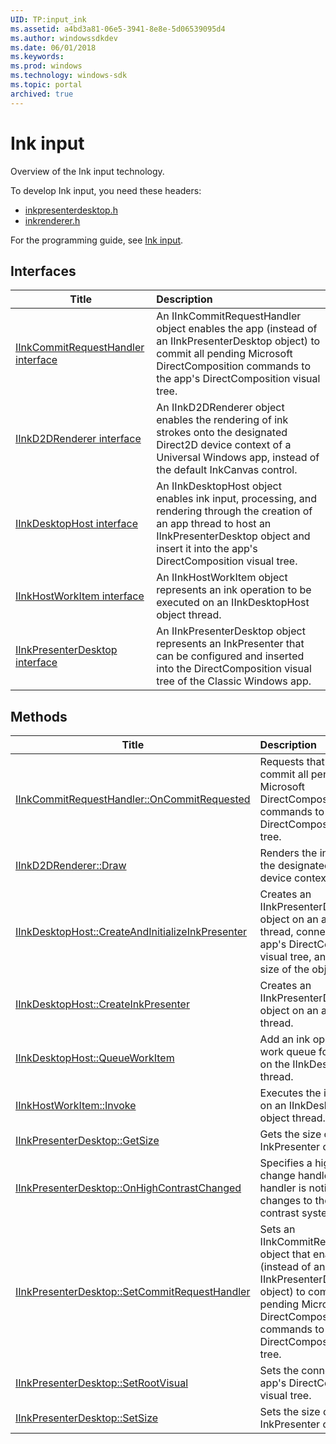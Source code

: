 ```yaml
---
UID: TP:input_ink
ms.assetid: a4bd3a81-06e5-3941-8e8e-5d06539095d4
ms.author: windowssdkdev
ms.date: 06/01/2018
ms.keywords: 
ms.prod: windows
ms.technology: windows-sdk
ms.topic: portal
archived: true
---
```


# Ink input



Overview of the Ink input technology.

To develop Ink input, you need these headers:

 * [inkpresenterdesktop.h](..\inkpresenterdesktop\index.md)
 * [inkrenderer.h](..\inkrenderer\index.md)

For the programming guide, see [Ink input](/previous-versions/windows/desktop/input_ink).

## Interfaces

| Title   | Description   |
| ---- |:---- |
| [IInkCommitRequestHandler interface](..\inkpresenterdesktop\nn-inkpresenterdesktop-iinkcommitrequesthandler.md) | An IInkCommitRequestHandler object enables the app (instead of an IInkPresenterDesktop object) to commit all pending Microsoft DirectComposition commands to the app's DirectComposition visual tree. |
| [IInkD2DRenderer interface](..\inkrenderer\nn-inkrenderer-iinkd2drenderer.md) | An IInkD2DRenderer object enables the rendering of ink strokes onto the designated Direct2D device context of a Universal Windows app, instead of the default InkCanvas control. |
| [IInkDesktopHost interface](..\inkpresenterdesktop\nn-inkpresenterdesktop-iinkdesktophost.md) | An IInkDesktopHost object enables ink input, processing, and rendering through the creation of an app thread to host an IInkPresenterDesktop object and insert it into the app's DirectComposition visual tree. |
| [IInkHostWorkItem interface](..\inkpresenterdesktop\nn-inkpresenterdesktop-iinkhostworkitem.md) | An IInkHostWorkItem object represents an ink operation to be executed on an IInkDesktopHost object thread. |
| [IInkPresenterDesktop interface](..\inkpresenterdesktop\nn-inkpresenterdesktop-iinkpresenterdesktop.md) | An IInkPresenterDesktop object represents an InkPresenter that can be configured and inserted into the DirectComposition visual tree of the Classic Windows app. |

## Methods

| Title   | Description   |
| ---- |:---- |
| [IInkCommitRequestHandler::OnCommitRequested](..\inkpresenterdesktop\nf-inkpresenterdesktop-iinkcommitrequesthandler-oncommitrequested.md) | Requests that the app commit all pending Microsoft DirectComposition commands to the app's DirectComposition visual tree. |
| [IInkD2DRenderer::Draw](..\inkrenderer\nf-inkrenderer-iinkd2drenderer-draw.md) | Renders the ink stroke to the designated Direct2D device context of the app. |
| [IInkDesktopHost::CreateAndInitializeInkPresenter](..\inkpresenterdesktop\nf-inkpresenterdesktop-iinkdesktophost-createandinitializeinkpresenter.md) | Creates an IInkPresenterDesktop object on an application thread, connects it to the app's DirectComposition visual tree, and sets the size of the object. |
| [IInkDesktopHost::CreateInkPresenter](..\inkpresenterdesktop\nf-inkpresenterdesktop-iinkdesktophost-createinkpresenter.md) | Creates an IInkPresenterDesktop object on an application thread. |
| [IInkDesktopHost::QueueWorkItem](..\inkpresenterdesktop\nf-inkpresenterdesktop-iinkdesktophost-queueworkitem.md) | Add an ink operation to a work queue for execution on the IInkDesktopHost thread. |
| [IInkHostWorkItem::Invoke](..\inkpresenterdesktop\nf-inkpresenterdesktop-iinkhostworkitem-invoke.md) | Executes the ink operation on an IInkDesktopHost object thread. |
| [IInkPresenterDesktop::GetSize](..\inkpresenterdesktop\nf-inkpresenterdesktop-iinkpresenterdesktop-getsize.md) | Gets the size of the InkPresenter object. |
| [IInkPresenterDesktop::OnHighContrastChanged](..\inkpresenterdesktop\nf-inkpresenterdesktop-iinkpresenterdesktop-onhighcontrastchanged.md) | Specifies a high contrast change handler. This handler is notified of changes to the high contrast system settings. |
| [IInkPresenterDesktop::SetCommitRequestHandler](..\inkpresenterdesktop\nf-inkpresenterdesktop-iinkpresenterdesktop-setcommitrequesthandler.md) | Sets an IInkCommitRequestHandler object that enables the app (instead of an IInkPresenterDesktop object) to commit all pending Microsoft DirectComposition commands to the app's DirectComposition visual tree. |
| [IInkPresenterDesktop::SetRootVisual](..\inkpresenterdesktop\nf-inkpresenterdesktop-iinkpresenterdesktop-setrootvisual.md) | Sets the connection to the app's DirectComposition visual tree. |
| [IInkPresenterDesktop::SetSize](..\inkpresenterdesktop\nf-inkpresenterdesktop-iinkpresenterdesktop-setsize.md) | Sets the size of the InkPresenter object. |
